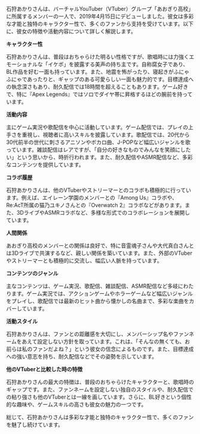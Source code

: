 石狩あかりさんは、バーチャルYouTuber（VTuber）グループ「あおぎり高校」に所属するメンバーの一人で、2019年4月15日にデビューしました。彼女は多彩な才能と独特のキャラクター性で、多くのファンから支持を受けています。以下に、彼女の特徴や活動内容について詳しく解説します。

**キャラクター性**

石狩あかりさんは、普段はおちゃらけた明るい性格ですが、歌唱時には力強くエモーショナルな「イケボ」を披露する美声の持ち主です。自称腐女子であり、BL作品を好む一面も持っています。また、地震を怖がったり、寝起きがふにゃふにゃであったりと、ギャップのある可愛らしい一面も魅力的です。目標達成への執念深さもあり、耐久配信では18時間を超えることもあります。ゲーム好きで、特に『Apex Legends』ではソロでダイヤ帯に昇格するほどの腕前を持っています。

**活動内容**

主にゲーム実況や歌配信を中心に活動しています。ゲーム配信では、プレイの上手さを重視し、視聴者に高いスキルを披露しています。歌配信では、20代から30代前半の世代に刺さるアニソンやボカロ曲、J-POPなど幅広いジャンルを歌っています。雑談配信はレアですが、「自分の好きなものでみんなを笑顔にしたい」という思いから、時折行われます。また、耐久配信やASMR配信など、多彩なコンテンツを提供しています。

**コラボ履歴**

石狩あかりさんは、他のVTuberやストリーマーとのコラボも積極的に行っています。例えば、エイレーン学園のメンバーとの『Among Us』コラボや、Re:AcT所属の猫乃ユキノさんとの『Overwatch 2』コラボなどがあります。また、3DライブやASMRコラボなど、多様な形式でのコラボレーションを展開しています。

**人間関係**

あおぎり高校のメンバーとの関係は良好で、特に音霊魂子さんや大代真白さんとは3Dライブで共演するなど、親しい関係を築いています。また、外部のVTuberやストリーマーとも積極的に交流し、幅広い人脈を持っています。

**コンテンツのジャンル**

主なコンテンツは、ゲーム実況、歌配信、雑談配信、ASMR配信など多岐にわたります。ゲーム実況では、アクションゲームやホラーゲームなど幅広いジャンルをプレイし、歌配信では最新のヒット曲から懐かしの名曲まで、多彩な楽曲をカバーしています。

**活動スタイル**

石狩あかりさんは、ファンとの距離感を大切にし、メンバーシップ名やファンネームをあえて設定しない方針を取っています。これは、「そんなの無くても、お前らは私のファンだよね？」という彼女の信念によるものです。また、目標達成への強い意志を持ち、耐久配信などでその姿勢を示しています。

**他のVTuberと比較した時の特徴**

石狩あかりさんの最大の特徴は、普段のおちゃらけたキャラクターと、歌唱時のギャップです。また、ファンネームを設定しない独自のスタイルや、耐久配信での粘り強さも他のVTuberとは一線を画しています。さらに、BL好きという個性的な趣味や、ゲームスキルの高さも彼女の魅力の一つです。

総じて、石狩あかりさんは多彩な才能と独特のキャラクター性で、多くのファンを魅了し続けています。 